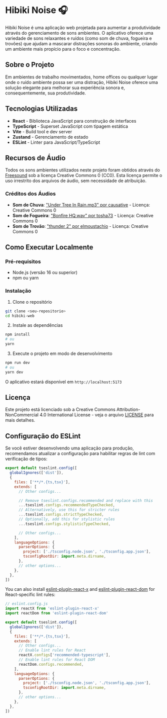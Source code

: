 # Hibiki Noise 🎧

Hibiki Noise é uma aplicação web projetada para aumentar a produtividade através do gerenciamento de sons ambientes. O aplicativo oferece uma variedade de sons relaxantes e ruídos (como som de chuva, fogueira e trovões) que ajudam a mascarar distrações sonoras do ambiente, criando um ambiente mais propício para o foco e concentração.

## Sobre o Projeto

Em ambientes de trabalho movimentados, home offices ou qualquer lugar onde o ruído ambiente possa ser uma distração, Hibiki Noise oferece uma solução elegante para melhorar sua experiência sonora e, consequentemente, sua produtividade.

## Tecnologias Utilizadas

- **React** - Biblioteca JavaScript para construção de interfaces
- **TypeScript** - Superset JavaScript com tipagem estática
- **Vite** - Build tool e dev server
- **Zustand** - Gerenciamento de estado
- **ESLint** - Linter para JavaScript/TypeScript

## Recursos de Áudio

Todos os sons ambientes utilizados neste projeto foram obtidos através do [Freesound](https://freesound.org/) sob a licença Creative Commons 0 (CC0). Esta licença permite o uso irrestrito dos arquivos de áudio, sem necessidade de atribuição.

### Créditos dos Áudios

- **Som de Chuva**: ["Under Tree In Rain.mp3" por causative](https://freesound.org/s/102674/) - Licença: Creative Commons 0
- **Som de Fogueira**: ["Bonfire HQ.wav" por tosha73](https://freesound.org/s/513280/) - Licença: Creative Commons 0
- **Som de Trovão**: ["thunder 2" por elmoustachio](https://freesound.org/s/476736/) - Licença: Creative Commons 0

## Como Executar Localmente

### Pré-requisitos

- Node.js (versão 16 ou superior)
- npm ou yarn

### Instalação

1. Clone o repositório
```bash
git clone <seu-repositorio>
cd hibiki-web
```

2. Instale as dependências
```bash
npm install
# ou
yarn
```

3. Execute o projeto em modo de desenvolvimento
```bash
npm run dev
# ou
yarn dev
```

O aplicativo estará disponível em `http://localhost:5173`

## Licença

Este projeto está licenciado sob a Creative Commons Attribution-NonCommercial 4.0 International License - veja o arquivo [LICENSE](LICENSE) para mais detalhes.

## Configuração do ESLint

Se você estiver desenvolvendo uma aplicação para produção, recomendamos atualizar a configuração para habilitar regras de lint com verificação de tipos:

```js
export default tseslint.config([
  globalIgnores(['dist']),
  {
    files: ['**/*.{ts,tsx}'],
    extends: [
      // Other configs...

      // Remove tseslint.configs.recommended and replace with this
      ...tseslint.configs.recommendedTypeChecked,
      // Alternatively, use this for stricter rules
      ...tseslint.configs.strictTypeChecked,
      // Optionally, add this for stylistic rules
      ...tseslint.configs.stylisticTypeChecked,

      // Other configs...
    ],
    languageOptions: {
      parserOptions: {
        project: ['./tsconfig.node.json', './tsconfig.app.json'],
        tsconfigRootDir: import.meta.dirname,
      },
      // other options...
    },
  },
])
```

You can also install [eslint-plugin-react-x](https://github.com/Rel1cx/eslint-react/tree/main/packages/plugins/eslint-plugin-react-x) and [eslint-plugin-react-dom](https://github.com/Rel1cx/eslint-react/tree/main/packages/plugins/eslint-plugin-react-dom) for React-specific lint rules:

```js
// eslint.config.js
import reactX from 'eslint-plugin-react-x'
import reactDom from 'eslint-plugin-react-dom'

export default tseslint.config([
  globalIgnores(['dist']),
  {
    files: ['**/*.{ts,tsx}'],
    extends: [
      // Other configs...
      // Enable lint rules for React
      reactX.configs['recommended-typescript'],
      // Enable lint rules for React DOM
      reactDom.configs.recommended,
    ],
    languageOptions: {
      parserOptions: {
        project: ['./tsconfig.node.json', './tsconfig.app.json'],
        tsconfigRootDir: import.meta.dirname,
      },
      // other options...
    },
  },
])
```
